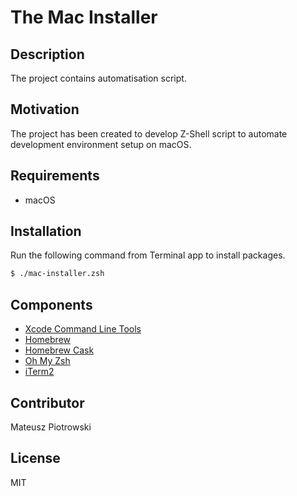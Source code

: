 # The Mac Installer

## Description

The project contains automatisation script.

## Motivation

The project has been created to develop Z-Shell script to automate development environment setup on macOS.

## Requirements

- macOS

## Installation

Run the following command from Terminal app to install packages.

```zsh
$ ./mac-installer.zsh
```

## Components

- [Xcode Command Line Tools](https://developer.apple.com/download/more/?=xcode)
- [Homebrew](https://brew.sh)
- [Homebrew Cask](https://github.com/Homebrew/homebrew-cask)
- [Oh My Zsh](https://ohmyz.sh)
- [iTerm2](https://iterm2.com)

## Contributor

Mateusz Piotrowski

## License

MIT

